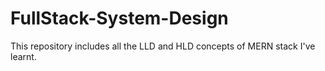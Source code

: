 # FullStack-System-Design

This repository includes all the LLD and HLD concepts of MERN stack I've learnt. 